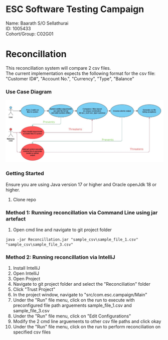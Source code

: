 # ESC Software Testing Campaign
Name: Baarath S/O Sellathurai  
ID: 1005433  
Cohort/Group: C02G01  

# Reconcillation
This reconcillation system will compare 2 csv files.  
The current implementation expects the following format for the csv file: "Customer ID#",	"Account No.",	"Currency",	"Type",	"Balance"

### Use Case Diagram
<img src="./images/ESC_CAMPAGIN_USECASE_DIAGRAM.jpg" />

### Getting Started
Ensure you are using Java version 17 or higher and Oracle openJdk 18 or higher.
1. Clone repo

### Method 1: Running reconcillation via Command Line using jar artefact
1. Open cmd line and navigate to git project folder
```
java -jar Reconcillation.jar "sample_csv\sample_file_1.csv" "sample_csv\sample_file_3.csv"
```

### Method 2: Running reconcillation via IntelliJ
1. Install IntelliJ 
2. Open IntelliJ
3. Open Project
4. Navigate to git project folder and select the "Reconciliation" folder
5. Click "Trust Project"
6. In the project window, navigate to "src/com.esc.campaign/Main"
7. Under the "Run" file menu, click on the run to execute with preconfigured file path arguements sample_file_1.csv and sample_file_3.csv
8. Under the "Run" file menu, click on "Edit Configurations"
9. Modify the 2 cmd line arguements to other csv file paths and click okay
10. Under the "Run" file menu, click on the run to perform reconciliation on specified csv files


